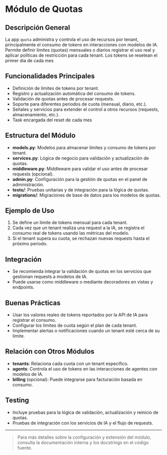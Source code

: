 # Módulo de Quotas

## Descripción General
La app `quota` administra y controla el uso de recursos por tenant, principalmente el consumo de tokens en interacciones con modelos de IA. Permite definir límites (quotas) mensuales o diarios registrar el uso real y aplicar políticas de restricción para cada tenant.
Los tokens se resetean el primer dia de cada mes

## Funcionalidades Principales

- Definición de límites de tokens por tenant.
- Registro y actualización automática del consumo de tokens.
- Validación de quotas antes de procesar requests.
- Soporte para diferentes periodos de cuota (mensual, diario, etc.).
- Señales y servicios para extender el control a otros recursos (requests, almacenamiento, etc.).
- Task encargada del reset de cada mes

## Estructura del Módulo

- **models.py**: Modelos para almacenar límites y consumo de tokens por tenant.
- **services.py**: Lógica de negocio para validación y actualización de quotas.
- **middleware.py**: Middleware para validar el uso antes de procesar requests (opcional).
- **admin.py**: Configuración para la gestión de quotas en el panel de administración.
- **tests/**: Pruebas unitarias y de integración para la lógica de quotas.
- **migrations/**: Migraciones de base de datos para los modelos de quotas.

## Ejemplo de Uso

1. Se define un límite de tokens mensual para cada tenant.
2. Cada vez que un tenant realiza una request a la IA, se registra el consumo real de tokens usando las métricas del modelo.
3. Si el tenant supera su cuota, se rechazan nuevas requests hasta el próximo periodo.

## Integración

- Se recomienda integrar la validación de quotas en los servicios que gestionan requests a modelos de IA.
- Puede usarse como middleware o mediante decoradores en vistas y endpoints.

## Buenas Prácticas

- Usar los valores reales de tokens reportados por la API de IA para registrar el consumo.
- Configurar los límites de cuota según el plan de cada tenant.
- Implementar alertas o notificaciones cuando un tenant esté cerca de su límite.

## Relación con Otros Módulos

- **tenants**: Relaciona cada cuota con un tenant específico.
- **agents**: Controla el uso de tokens en las interacciones de agentes con modelos de IA.
- **billing** (opcional): Puede integrarse para facturación basada en consumo.

## Testing

- Incluye pruebas para la lógica de validación, actualización y reinicio de quotas.
- Pruebas de integración con los servicios de IA y el flujo de requests.

---

> Para más detalles sobre la configuración y extensión del módulo, consulta la documentación interna y los docstrings en el código fuente.